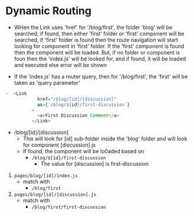 # Dynamic Routing


- WHen the Link uses 'href' for '/blog/first', the folder 'blog' will be searched, if found, then either 'first' folder or 'first' component will be searched, if 'first' folder is found then the route navigation will start looking for component in 'first' folder. If the 'first' component is found then the component will be loaded. But, if no folder or component is foun then the 'index.js' will be looked for, and if found, it will be loaded and executed else error will be shown

- If the 'index.js' has a router query, then for '/blog/first', the 'first' will be taken as 'query parameter'

``` javascript
-  <Link
            href="/blog/[id]/[discussion]"
            as={`/blog/${id}/first-discussion`}
          >
            <a>First Discussion Comment</a>
          </Link>

```
- /blog/[id]/[discussion]
    - This will look for [id] sub-folder inside the 'blog' folder and will look for component [discussion].js
    - If found, the component will be lo0aded based on 
        - `/blog/${id}/first-discussion`
            - The value for  [discussion] is first-discussion



1. `pages/blog/[id]/index.js`
    - match with
        - `/blog/first`
2. `pages/blog/[id]/[discussion].js`
    - match with
        - `/blog/first/first-discussion`        